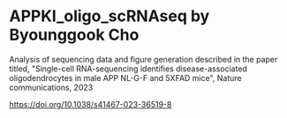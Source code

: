 # APPKI_oligo_scRNAseq by Byounggook Cho

Analysis of sequencing data and figure generation described in the paper titled, "Single-cell RNA-sequencing identifies disease-associated oligodendrocytes in male APP NL-G-F and 5XFAD mice", Nature communications, 2023

https://doi.org/10.1038/s41467-023-36519-8
